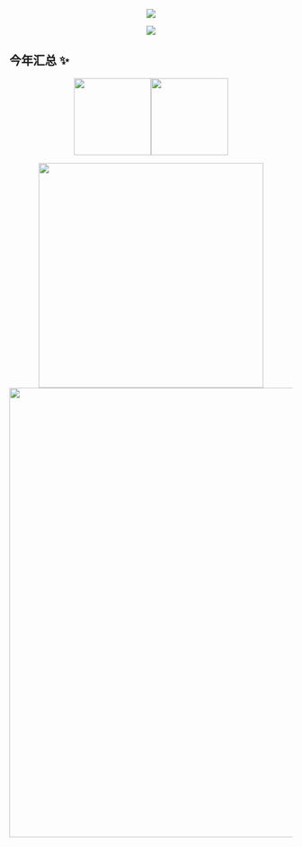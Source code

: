 <p align="center">
<img src="https://capsule-render.vercel.app/api?type=waving&color=timeGradient&height=300&&section=header&text=HI%20THERE&fontSize=90&fontAlign=50&fontAlignY=30&desc=I%20am%20XiaoZhong!&descAlign=50&descSize=30&descAlignY=60&animation=twinkling" />
</p>
<!-- https://github.com/DenverCoder1/readme-typing-svg -->
<p align="center">
<img src="https://readme-typing-svg.demolab.com?font=Orbitron&size=20&pause=1000&center=true&vCenter=true&random=false&width=600&lines=Welcome+to+my+GitHub+Home!" />
</p>

## 今年汇总 ✨
  
<p align="center">
<img align="" height="137px" src="https://github-readme-stats.vercel.app/api?username=zhongyuanqiong&hide_title=true&hide_border=true&show_icons=true&include_all_commits=true&line_height=21&bg_color=0,EC6C6C,FFD479,FFFC79,73FA79&theme=graywhite&locale=cn" /><img align="" height="137px" src="https://github-readme-stats.vercel.app/api/top-langs/?username=liyupi&hide_title=true&hide_border=true&layout=compact&bg_color=0,73FA79,73FDFF,D783FF&theme=graywhite&locale=cn" />
</p>

<p align="center">
<!-- https://github.com/DenverCoder1/github-readme-streak-stats -->
<img align="center" width="400" src="https://streak-stats.demolab.com?user=zhongyuanqiong&theme=transparent&date_format=%5BY.%5Dn.j&hide_border=true" />
<br/>

<!-- https://github.com/Ashutosh00710/github-readme-activity-graph -->
<img width="800" src="https://github-readme-activity-graph.vercel.app/graph?username=zhongyuanqiong&theme=github-compact&hide_border=true&area=true&custom_title=Contribution%20Graph" />
<br/>

</p>

